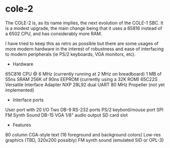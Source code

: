 cole-2
======

The COLE-2 is, as its name implies, the next evolution of the COLE-1 SBC. It
is a modest upgrade, the main change being that it uses a 65816 instead of
a 6502 CPU, and has considerably more RAM.

I have tried to keep this as retro as possible but there are some usages of
more modern hardware in the interest of robustness and ease of interfacing
to modern peripherals (ie PS/2 keyboards, VGA monitors, etc).

* Hardware

65C816 CPU @ 6 MHz (currently running at 2 MHz on breadboard)
1 MB of 55ns SRAM
256K of 90ns EEPROM (currently using a 32K ROM)
65C22S  Versatile Interface Adapter
NXP 28L92 dual UART
80 MHz Propeller (not yet implemented)

* Interface ports

User port with 20 I/O
Two DB-9 RS-232 ports
PS/2 keybord/mouse port
SPI
FM Synth Sound
DB-15 VGA
1/8" audio output
SD card slot

* Features

80 column CGA-style text (16 foreground and background colors)
Low-res graphics (TBD, 320x200 possibly)
FM synth sound (emulated SID or OPL-3)
